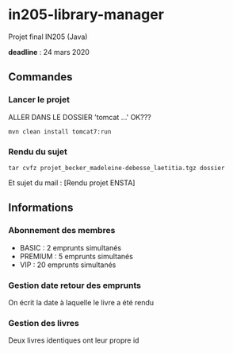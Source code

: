 # in205-library-manager
Projet final IN205 (Java)

**deadline** : 24 mars 2020

## Commandes

### Lancer le projet
ALLER DANS LE DOSSIER 'tomcat ...' OK???

```
mvn clean install tomcat7:run
```

### Rendu du sujet
```
tar cvfz projet_becker_madeleine-debesse_laetitia.tgz dossier
```

Et sujet du mail : [Rendu projet ENSTA]

## Informations

### Abonnement des membres

- BASIC : 2 emprunts simultanés
- PREMIUM : 5 emprunts simultanés
- VIP : 20 emprunts simultanés

### Gestion date retour des emprunts

On écrit la date à laquelle le livre a été rendu

### Gestion des livres

Deux livres identiques ont leur propre id
